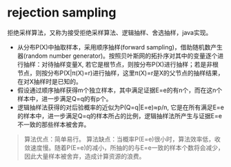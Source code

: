# rejection sampling

拒绝采样算法，又称为接受拒绝采样算法、逻辑抽样、舍选抽样，java实现。

* 从分布P(X)中抽取样本，采用顺序抽样(forward sampling)，借助随机数产生器(random number generator)。按照贝叶斯网的拓扑序对其中的变量逐个进行抽样：对待抽样变量X, 若它是根节点，则按分布P(X)进行抽样；若是非根节点，则按分布P(X|π(X)=r)进行抽样，这里π(X)=r是X的父节点的抽样结果，在对X抽样时是已知的。
* 假设通过顺序抽样获得m个独立样本，其中满足证据E=e的有n个，而在这n个样本中，进一步满足Q=q的有p个。
* 逻辑抽样法获得的对后验概率的近似为P(Q=q|E=e)≈p/n, 它是在所有满足E=e的样本中，进一步满足Q=q的样本所占的比例，逻辑抽样法所产生与证据E=e不一致的那些样本被舍弃。

> 算法优点：简单易行。
> 算法缺点：当概率P(E=e)很小时，算法效率低，收敛速度慢。随着P(E=e)的减小，所抽的的与E=e一致的样本个数将会减少，因此大量样本被舍弃，造成计算资源的浪费。
